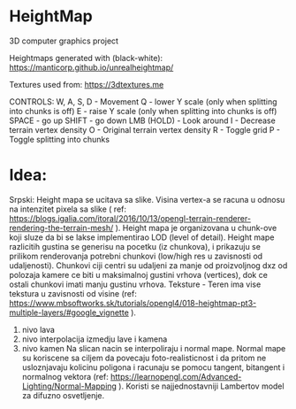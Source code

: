 # HeightMap
3D computer graphics project

Heightmaps generated with (black-white):
https://manticorp.github.io/unrealheightmap/

Textures used from:
https://3dtextures.me

CONTROLS:
W, A, S, D - Movement
Q - lower Y scale (only when splitting into chunks is off)
E - raise Y scale (only when splitting into chunks is off)
SPACE - go up
SHIFT - go down
LMB (HOLD) - Look around
I - Decrease terrain vertex density 
O - Original terrain vertex density
R - Toggle grid
P - Toggle splitting into chunks

# Idea:

Srpski:
Height mapa se ucitava sa slike. Visina vertex-a se racuna u odnosu na intenzitet pixela sa slike ( ref: https://blogs.igalia.com/itoral/2016/10/13/opengl-terrain-renderer-rendering-the-terrain-mesh/ ).
Height mapa je organizovana u chunk-ove koji sluze da bi se lakse implementirao LOD (level of detail).
Height mape razlicitih gustina se generisu na pocetku (iz chunkova), i prikazuju se prilikom renderovanja potrebni chunkovi (low/high res u zavisnosti od udaljenosti).
Chunkovi ciji centri su udaljeni za manje od proizvoljnog dxz od polozaja kamere ce biti u maksimalnoj gustini vrhova (vertices), dok ce ostali chunkovi imati manju gustinu vrhova.
Teksture - Teren ima vise tekstura u zavisnosti od visine (ref: https://www.mbsoftworks.sk/tutorials/opengl4/018-heightmap-pt3-multiple-layers/#google_vignette ).
1. nivo lava
2. nivo interpolacija izmedju lave i kamena
3. nivo kamen
Na slican nacin se interpoliraju i normal mape.
Normal mape su koriscene sa ciljem da povecaju foto-realisticnost i da pritom ne usloznjavaju kolicinu poligona i racunaju se pomocu tangent, bitangent i normalnog vektora (ref: https://learnopengl.com/Advanced-Lighting/Normal-Mapping ). Koristi se najjednostavniji Lambertov model za difuzno osvetljenje.
